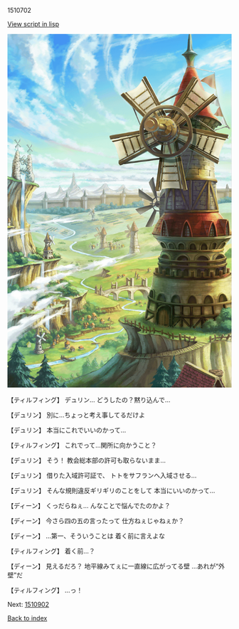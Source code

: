1510702

[View script in lisp](../scripts/1510702.txt)

![005_Windmill.png](../images/backgrounds/005_Windmill.png)

【ティルフィング】
デュリン…
どうしたの？黙り込んで…

【デュリン】
別に…ちょっと考え事してるだけよ

【デュリン】
本当にこれでいいのかって…

【ティルフィング】
これでって…関所に向かうこと？

【デュリン】
そう！
教会総本部の許可も取らないまま…

【デュリン】
借りた入域許可証で、
トトをサフランへ入域させる…

【デュリン】
そんな規則違反ギリギリのことをして
本当にいいのかって…

【ディーン】
くっだらねぇ…
んなことで悩んでたのかよ？

【ディーン】
今さら四の五の言ったって
仕方ねぇじゃねぇか？

【ディーン】
…第一、そういうことは
着く前に言えよな

【ティルフィング】
着く前…？

【ディーン】
見えるだろ？
地平線みてぇに一直線に広がってる壁
…あれが“外壁”だ

【ティルフィング】
…っ！

Next: [1510902](1510902.md)

[Back to index](index.md)
